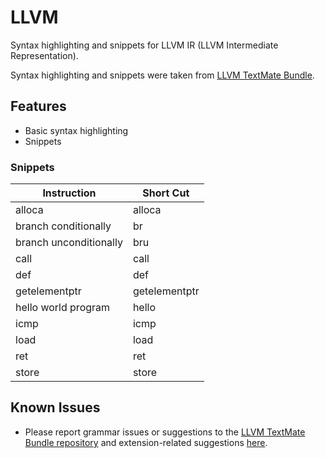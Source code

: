 # LLVM

Syntax highlighting and snippets for LLVM IR (LLVM Intermediate Representation).

Syntax highlighting and snippets were taken from [LLVM TextMate Bundle](https://github.com/whitequark/LLVM.tmBundle).

## Features

- Basic syntax highlighting
- Snippets

### Snippets
Instruction | Short Cut
---|---
alloca|alloca
branch conditionally|br
branch unconditionally|bru
call|call
def|def
getelementptr|getelementptr
hello world program|hello
icmp|icmp
load|load
ret|ret
store|store

## Known Issues

- Please report grammar issues or suggestions to the [LLVM TextMate Bundle repository](https://github.com/whitequark/LLVM.tmBundle/issues) and extension-related suggestions [here](https://github.com/sunshaoce/LLVM-IR/issues).
